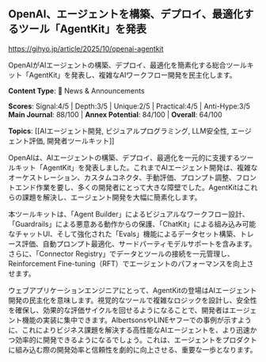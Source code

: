 ## OpenAI、エージェントを構築、デプロイ、最適化するツール「AgentKit」を発表

https://gihyo.jp/article/2025/10/openai-agentkit

OpenAIがAIエージェントの構築、デプロイ、最適化を簡素化する総合ツールキット「AgentKit」を発表し、複雑なAIワークフロー開発を民主化します。

**Content Type**: 📰 News & Announcements

**Scores**: Signal:4/5 | Depth:3/5 | Unique:2/5 | Practical:4/5 | Anti-Hype:3/5
**Main Journal**: 88/100 | **Annex Potential**: 84/100 | **Overall**: 64/100

**Topics**: [[AIエージェント開発, ビジュアルプログラミング, LLM安全性, エージェント評価, 開発者ツールキット]]

OpenAIは、AIエージェントの構築、デプロイ、最適化を一元的に支援するツールキット「AgentKit」を発表しました。これまでAIエージェント開発は、複雑なオーケストレーション、カスタムコネクタ、手動評価、プロンプト調整、フロントエンド作業を要し、多くの開発者にとって大きな障壁でした。AgentKitはこれらの課題を解決し、エージェント開発を大幅に簡素化します。

本ツールキットは、「Agent Builder」によるビジュアルなワークフロー設計、「Guardrails」による悪意ある動作からの保護、「ChatKit」による組み込み可能なチャットUI、そして強化された「Evals」機能によるデータセット構築、トレース評価、自動プロンプト最適化、サードパーティモデルサポートを含みます。さらに、「Connector Registry」でデータとツールの接続を一元管理し、Reinforcement Fine-tuning（RFT）でエージェントのパフォーマンスを向上させます。

ウェブアプリケーションエンジニアにとって、AgentKitの登場はAIエージェント開発の民主化を意味します。視覚的なツールで複雑なロジックを設計し、安全性を確保し、効果的な評価サイクルを回せるようになることで、開発者はエージェント機能の実装に集中できます。AlbertsonsやLINEヤフーでの事例が示すように、これによりビジネス課題を解決する高性能なAIエージェントを、より迅速かつ効率的に開発できるようになるでしょう。これは、エージェントをプロダクトに組み込む際の開発効率と信頼性を劇的に向上させる、重要な一歩となります。
